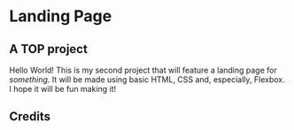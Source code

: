 # Landing Page
## A TOP project

Hello World! This is my second project that will feature a landing page for *something*. It will be made using basic HTML, CSS and, especially, Flexbox. I hope it will be fun making it!

## Credits